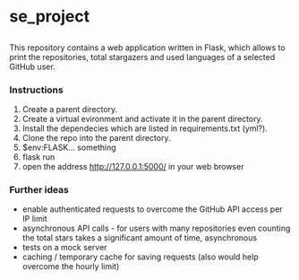 # se_project

## 
This repository contains a web application written in Flask, which allows to print the repositories, total stargazers and used languages of a selected GitHub user.

### Instructions
1. Create a parent directory.
2. Create a virtual evironment and activate it in the parent directory.
3. Install the dependecies which are listed in requirements.txt (yml?).
4. Clone the repo into the parent directory.
5. $env:FLASK... something
6. flask run
7. open the address http://127.0.0.1:5000/ in your web browser


### Further ideas
- enable authenticated requests to overcome the GitHub API access per IP limit
- asynchronous API calls - for users with many repositories even counting the total stars takes a significant amount of time, asynchronous 
- tests on a mock server
- caching / temporary cache for saving requests (also would help overcome the hourly limit)